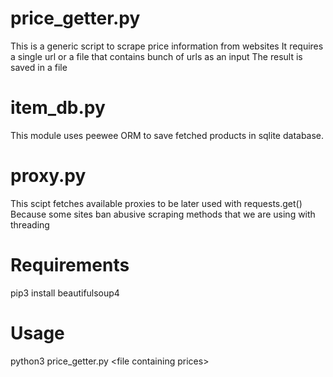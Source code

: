 # price_getter.py
This is a generic script to scrape price information from websites
It requires a single url or a file that contains bunch of urls as an input
The result is saved in a file

# item_db.py
This module uses peewee ORM to save fetched products in sqlite database.

# proxy.py
This scipt fetches available proxies to be later used with requests.get()
Because some sites ban abusive scraping methods that we are using with threading

# Requirements
pip3 install beautifulsoup4

# Usage 
python3 price_getter.py \<file containing prices\>
